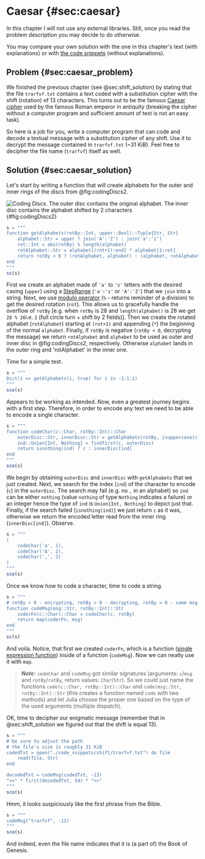 # Caesar {#sec:caesar}

In this chapter I will not use any external libraries. Still, once you read the
problem description you may decide to do otherwise.

You may compare your own solution with the one in this chapter's text (with
explanations) or with [the code
snippets](https://github.com/b-lukaszuk/BS_wJ_eng/tree/main/code_snippets/caesar)
(without explanations).

## Problem {#sec:caesar_problem}

We finished the previous chapter (see @sec:shift_solution) by stating that the
file `trarfvf.txt` contains a text coded with a substitution cipher
with the shift (rotation) of 13 characters. This turns out to be the famous
[Caesar cipher](https://en.wikipedia.org/wiki/Caesar_cipher) used by the famous
Roman emperor in antiquity (breaking the cipher without a computer program and
sufficient amount of text is not an easy task).

So here is a job for you, write a computer program that can code and decode a
textual message with a substitution cipher of any shift. Use it to decrypt the
message contained in `trarfvf.txt` (~31 KiB). Feel free to decipher the file
name (`trarfvf`) itself as well.

## Solution {#sec:caesar_solution}

Let's start by writing a function that will create alphabets for the outer and
inner rings of the discs from @fig:codingDiscs2.

![Coding Discs. The outer disc contains the original alphabet. The inner disc
contains the alphabet shifted by 2
characters](./images/codingDiscs.png){#fig:codingDiscs2}

```jl
s = """
function getAlphabets(rotBy::Int, upper::Bool)::Tuple{Str, Str}
	alphabet::Str = upper ? join('A':'Z') : join('a':'z')
	rot::Int = abs(rotBy) % length(alphabet)
	rotAlphabet::Str = alphabet[(rot+1):end] * alphabet[1:rot]
	return rotBy < 0 ? (rotAlphabet, alphabet) : (alphabet, rotAlphabet)
end
"""
sc(s)
```

First we create an alphabet made of `'a'` to `'z'` letters with the desired
casing (`upper`) using a
[StepRange](https://docs.julialang.org/en/v1/base/collections/#Base.StepRange)
(`'a':'z'` or `'A':'Z'`) that we `join` into a string. Next, we use [modulo
operator](https://docs.julialang.org/en/v1/base/math/#Base.rem) (`%` - returns
reminder of a division) to get the desired rotation (`rot`). This allows us to
gracefully handle the overflow of `rotBy` [e.g. when `rotBy` is 28 and
`length(alphabet)` is 26 we get `28 % 26`i.e. `2` (full circle turn + shift by 2
fields)]. Then we create the rotated alphabet (`rotAlphabet`) starting at
`(rot+1)` and appending (`*`) the beginning of the normal `alphabet`. Finally,
if `rotBy` is negative (`rotBy < 0`, decrypting the message) we return
`rotAlphabet` and `alphabet` to be used as outer and inner disc in
@fig:codingDiscs2, respectively. Otherwise `alphabet` lands in the outer ring
and 'rotAlphabet' in the inner one.

Time for a simple test.

```jl
s = """
Dict(i => getAlphabets(i, true) for i in -1:1:1)
"""
sco(s)
```

Appears to be working as intended. Now, even a greatest journey begins with a
first step. Therefore, in order to encode any text we need to be able to encode
a single character.


```jl
s = """
function codeChar(c::Char, rotBy::Int)::Char
	outerDisc::Str, innerDisc::Str = getAlphabets(rotBy, isuppercase(c))
	ind::Union{Int, Nothing} = findfirst(c, outerDisc)
	return isnothing(ind) ? c : innerDisc[ind]
end
"""
sco(s)
```

We begin by obtaining `outerDisc` and `innerDisc` with `getAlphabets` that we
just created. Next, we search for the index (`ind`) of the character to encode
(`c`) in the `outerDisc`. The search may fail (e.g. no `,` in an alphabet) so
`ind` can be either `nothing` (value `nothing` of type `Nothing` indicates a
failure) or an integer hence the type of `ind` is `Union{Int, Nothing}` to
depict just that. Finally, if the search failed (`isnothing(ind)`) we just
return `c` as it was, otherwise we return the encoded letter read from the inner
ring (`innerDisc[ind]`). Observe.

```jl
s = """
(
	codeChar('a', 1),
	codeChar('A', 2),
	codeChar(',', 2)
)
"""
sco(s)
```

Once we know how to code a character, time to code a string.

```jl
s = """
# rotBy > 0 - encrypting, rotBy < 0 - decrypting, rotBy = 0 - same msg
function codeMsg(msg::Str, rotBy::Int)::Str
	coderFn(c::Char)::Char = codeChar(c, rotBy)
	return map(coderFn, msg)
end
"""
sc(s)
```

And voila. Notice, that first we created `coderFn`, which is a function ([single
expression
function](https://en.wikibooks.org/wiki/Introducing_Julia/Functions#Single_expression_functions))
inside of a function (`codeMsg`). Now we can neatly use it with `map`.

> **_Note:_** `codeChar` and `codeMsg` got similar signatures (arguments:
> `c`/`msg` and `rotBy`/`rotBy`, return values: `Char`/`Str`). So we could just
> name the functions `code(c::Char, rotBy::Int)::Char` and `code(msg::Str,
> rotBy::Int)::Str` (this creates a function named `code` with two methods) and
> let Julia choose the proper one based on the type of the used arguments
> (multiple dispatch).

OK, time to decipher our enigmatic message (remember that in @sec:shift_solution
we figured out that the shift is equal 13).

```jl
s = """
# be sure to adjust the path
# the file's size is roughly 31 KiB
codedTxt = open("./code_snippets/shift/trarfvf.txt") do file
	read(file, Str)
end

decodedTxt = codeMsg(codedTxt, -13)
"<<" * first(decodedTxt, 54) * ">>"
"""
sco(s)
```

Hmm, it looks suspiciously like the first phrase from the Bible.

```jl
s = """
codeMsg("trarfvf", -13)
"""
sco(s)
```

And indeed, even the file name indicates that it is (a part of) the Book of
Genesis.
